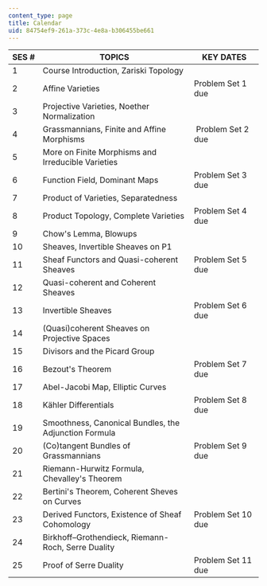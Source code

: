 ```yaml
---
content_type: page
title: Calendar
uid: 84754ef9-261a-373c-4e8a-b306455be661
---
```


| SES # | TOPICS | KEY DATES |
| --- | --- | --- |
| 1 | Course Introduction, Zariski Topology | &nbsp; |
| 2 | Affine Varieties | Problem Set 1 due |
| 3 | Projective Varieties, Noether Normalization | &nbsp; |
| 4 | Grassmannians, Finite and Affine Morphisms |  Problem Set 2 due |
| 5 | More on Finite Morphisms and Irreducible Varieties | &nbsp; |
| 6 | Function Field, Dominant Maps | Problem Set 3 due |
| 7 | Product of Varieties, Separatedness | &nbsp; |
| 8 | Product Topology, Complete Varieties | Problem Set 4 due |
| 9 | Chow's Lemma, Blowups | &nbsp; |
| 10 | Sheaves, Invertible Sheaves on P1 | &nbsp; |
| 11 | Sheaf Functors and Quasi-coherent Sheaves | Problem Set 5 due |
| 12 | Quasi-coherent and Coherent Sheaves | &nbsp; |
| 13 | Invertible Sheaves | Problem Set 6 due |
| 14 | (Quasi)coherent Sheaves on Projective Spaces | &nbsp; |
| 15 | Divisors and the Picard Group | &nbsp; |
| 16 | Bezout's Theorem | Problem Set 7 due |
| 17 | Abel-Jacobi Map, Elliptic Curves | &nbsp; |
| 18 | Kähler Differentials | Problem Set 8 due |
| 19 | Smoothness, Canonical Bundles, the Adjunction Formula | &nbsp; |
| 20 | (Co)tangent Bundles of Grassmannians | Problem Set 9 due |
| 21 | Riemann-Hurwitz Formula, Chevalley's Theorem | &nbsp; |
| 22 | Bertini's Theorem, Coherent Sheves on Curves | &nbsp; |
| 23 | Derived Functors, Existence of Sheaf Cohomology | Problem Set 10 due |
| 24 | Birkhoff–Grothendieck, Riemann-Roch, Serre Duality | &nbsp; |
| 25 | Proof of Serre Duality | Problem Set 11 due